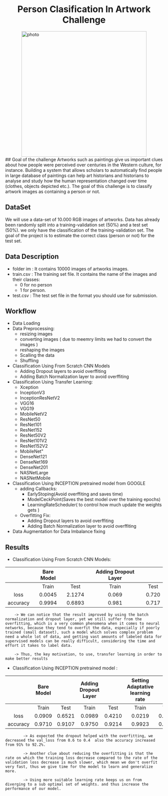 

<h1 style="text-align:center">Person Clasification In Artwork Challenge</h1>

<img style="display: block; margin: auto;" alt="photo"  width="400" src="./images/PersonClassification.png">
## Goal of the challenge 
Artworks such as paintings give us important clues about how people were perceived over centuries in the Western culture, for instance. Building a system that allows scholars to automatically find people in large database of paintings can help art historians and historians to analyse and study how the human representation changed over time (clothes, objects depicted etc.). 
The goal of this challenge is to classify artwork images as containing a person or not. 

## DataSet 

We will use a data-set of 10.000 RGB images of artworks. Data has already been randomly split into a training-validation set (50%) and a test set (50%). we only have the classification of the training-validation set. The goal of the project is to estimate the correct class (person or not) for the test set.

## Data Description 
- folder im : It contains 10000 images of artworks images.
- train.csv : The training set file. It contains the name of the images and their classes: 
	- 0 for no person 
	- 1 for person.
- test.csv  : The test set file in the format you should use for submission.

## Workflow  
- Data Loading 
- Data Preprocessing: 
	- resizing images 
	- converting images ( due to meemry limits we had to convert the images )
	- reshaping the images  
	- Scalling the data 
	- Shuffling 
- Classification Using From Scratch CNN Models
	- Adding Dropout layers to avoid overffiting  
	- Adding Batch Normalization layer to avoid overffiting
- Classification Using Transfer Learning: 
	- Xception
	- InceptionV3
	- InceptionResNetV2
	- VGG16
	- VGG19
	- MobileNetV2
	- ResNet50
	- ResNet101
	- ResNet152
	- ResNet50V2
	- ResNet101V2
	- ResNet152V2
	- MobileNet"
	- DenseNet121
	- DenseNet169
	- DenseNet201
	- NASNetLarge
	- NASNetMobile
- Classification Using INCEPTION pretrained model  from  GOOGLE 
	- adding Callbacks: 
		- EarlyStoping(Avoid overffiting and saves time)
		- ModelCeckPoint(Saves the best model over the training epochs)
		- LearningRateScheduler( to control how much update the weights gets )
	- Overfitting Fix: 
		- Adding Dropout layers to avoid overffiting  	
		- Adding Batch Normalization layer to avoid overffiting
- Data Augmentation  for Data Imbalance fixing


## Results
	
- Classification Using From Scratch CNN Models: 

||Bare Model| |Adding Dropout Layer||
:------------:|:------:|:---------:|:------:|:---------:
|	  |  Train  | Test |  Train  | Test
loss |     0.0045 | 2.1274| 0.069 |  0.720
accuracy | 0.9994  |0.6893 | 0.981 | 0.717

		-> We can notice that the result improved by using the batch normalization and dropout layer, yet we still suffer from the overfitting, which is a very common phenomena when it comes to neural networks, because they tend to overfit the data, especially if poorly trained (small dataset), such a model which solves complex problem need a whole lot of data, and getting vast amounts of labeled data for supervised models can be really difficult, considering the time and effort it takes to label data.

		-> Thus, the key motivation, to use, transfer learning in order to make better results 

- Classification Using INCEPTION pretrained model :




||Bare Model| |Adding Dropout Layer||Setting Adaptative learning rate||
:------------:|:------:|:---------:|:------:|:---------:|:------:|:---------:
|	  |  Train  | Test |  Train  | Test |  Train  | Test
loss |    0.0909 | 0.6521| 0.0989 |   0.4210|0.0219|0.3277  
accuracy | 0.9710   |0.9107  |0.9750 | 0.9214|0.9923 |0.9427

			-> As expected the dropout helped with the overfitting, we decreased the val_loss from 0.6 to 0.4  also the accuracy increased from 91% to 92.2%.
			
			-> Another clue about reducing the overfitting is that the rate on which the training loss decrease compared to the rate of the validation loss decrease is much slower, which mean we don't overfit very fast, thus we give time for the model to learn and generalize more. 

			-> Using more suitable learning rate keeps us on from diverging to a sub optimal set of weights. and thus increase the performance of our model.

